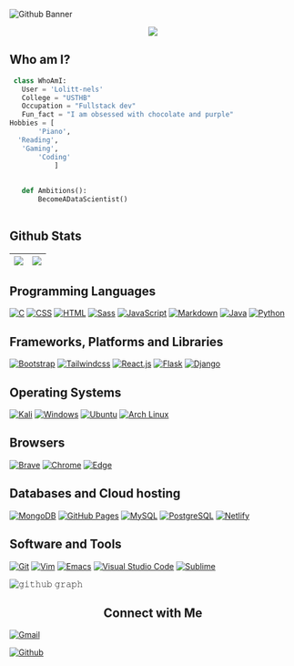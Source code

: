 
![Github Banner](banner.png)

<p align="center">
  <img src="https://readme-typing-svg.herokuapp.com?color=0d8eceF&size=30&center=true&vCenter=true&width=550&height=70&lines=Hey+There,+I'm+meli;I+Love+Machine+learning;An+Open+Source+Enthusiast;Full+Stack+Web+Developer;Loves+To+Build+Projects;A+Problem+Solver;">
</p>



## Who am I? 
<!-- [![Profile views](https://komarev.com/ghpvc/?username=lolitt-nels&label=Profile%20views)](https://github.com/jaydeep-yadav) -->


 ```python
  class WhoAmI:
    User = 'Lolitt-nels'
    College = "USTHB"
    Occupation = "Fullstack dev"
    Fun_fact = "I am obsessed with chocolate and purple"
Hobbies = [
		'Piano',
   'Reading',
 	'Gaming',
		'Coding'
			]
	
	
	def Ambitions():
		BecomeADataScientist()
	
 ```

 
## Github Stats

<img src="https://github-readme-stats.vercel.app/api?username=lolitt-nels&&show_icons=true&count_private=true&theme=github_dark">|<img src="https://github-readme-streak-stats.herokuapp.com/?user=lolitt-nels&theme=blueberry_duo"/>
|---|---|
<!-- <p align="center"><img src="https://github-readme-stats.vercel.app/api/top-langs/?username=lolitt-nels&layout=compact&theme=github_dark"/></p> -->
<!-- <img align="right" height="200px" width="500px" src="https://i.imgur.com/g0fixOT.jpg"> -->
<!-- <a href="#"><img alt="" src=""></a> -->

## Programming Languages

<p>
    <a href="#"><img alt="C" src="https://img.shields.io/badge/C%20-%232370ED.svg?logo=c&logoColor=white"></a>
    <a href="#"><img alt="CSS" src="https://img.shields.io/badge/CSS%20-%231572B6.svg?logo=css3&logoColor=white"></a>
    <a href="#"><img alt="HTML" src="https://img.shields.io/badge/HTML%20-%23E34F26.svg?logo=html5&logoColor=white"></a>
    <a href="#"><img alt="Sass" src="https://img.shields.io/badge/Sass-CC6699?&logo=sass&logoColor=white"></a>
    <a href="#"><img alt="JavaScript" src="https://img.shields.io/badge/JavaScript%20-%23F7DF1E.svg?logo=javascript&logoColor=black"></a>
    <a href="#"><img alt="Markdown" src="https://img.shields.io/badge/Markdown-%23000000.svg?logo=markdown&logoColor=white"></a>
    <a href="#"><img alt="Java" src="https://img.shields.io/badge/java-%23ED8B00.svg?logo=java&logoColor=blue"></a>
    <a href="#"><img alt="Python" src="https://img.shields.io/badge/python-3670A0?logo=python&logoColor=ffdd54"></a>
</p>

## Frameworks, Platforms and Libraries
<p>
   <a href="#"><img alt="Bootstrap" src="https://img.shields.io/badge/Bootstrap-563D7C?logo=bootstrap&logoColor=white"></a>
   <a href="#"><img alt="Tailwindcss" src="https://img.shields.io/badge/tailwindcss-%2338B2AC.svg?logo=tailwindcss&logoColor=white"></a>
	<a href="#"><img alt="React.js" src="https://img.shields.io/badge/react-%2320232a.svg?logo=react&logoColor=%2361DAFB"></a>
  <a href="#"><img alt="Flask" src="https://img.shields.io/badge/Flask-%000000.svg?logo=flask&logoColor=white"></a>
  <a href="#"><img alt="Django" src="https://img.shields.io/badge/Django-%23092E20.svg?logo=django&logoColor=white"></a>
	</p>

## Operating Systems
<p>
	<a href="#"><img alt="Kali" src="https://img.shields.io/badge/Kali_Linux-557C94?logo=kali-linux&logoColor=white"></a>
	<a href="#"><img alt="Windows" src="https://img.shields.io/badge/Windows-0078D6?logo=windows&logoColor=white"></a>
<a href="#"><img alt="Ubuntu" src="https://img.shields.io/badge/Ubuntu-%23E95420.svg?logo=ubuntu&logoColor=white"></a>
<a href="#"><img alt="Arch Linux" src="https://img.shields.io/badge/Arch%20Linux-%2A6C7F9.svg?logo=arch-linux&logoColor=white"></a>

	
</p>

## Browsers
<p>
	<a href="#"><img alt="Brave" src="https://img.shields.io/badge/Brave-FB542B?logo=brave&logoColor=white"></a>
	<a href="#"><img alt="Chrome" src="https://img.shields.io/badge/Google_chrome-4285F4?logo=Google-Chrome&logoColor=white"></a>
	<a href="#"><img alt="Edge" src="https://img.shields.io/badge/Microsoft_Edge-0078D7?logo=Microsoft-edge&logoColor=white"></a>
</p>

## Databases and Cloud hosting

<p>
	<a href="#"><img alt="MongoDB" src="https://img.shields.io/badge/MongoDB-%234ea94b.svg?logo=mongodb&logoColor=white"></a>
  <a href="#"><img alt="GitHub Pages" src="https://img.shields.io/badge/GitHub%20Pages-%23327FC7.svg?logo=github&logoColor=white"></a>
  <a href="#"><img alt="MySQL" src="https://img.shields.io/badge/MySQL-%234479A1.svg?logo=mysql&logoColor=white"></a>
  <a href="#"><img alt="PostgreSQL" src="https://img.shields.io/badge/PostgreSQL-%23316192.svg?logo=postgresql&logoColor=white"></a>
  <a href="#"><img alt="Netlify" src="https://img.shields.io/badge/Netlify-%23000000.svg?logo=netlify&logoColor=white"></a>

</p> 

## Software and Tools
<p>
  <a href="#"><img alt="Git" src="https://img.shields.io/badge/Git%20-%23F05033.svg?logo=git&logoColor=white"></a>
	<a href="#"><img alt="Vim" src="https://img.shields.io/badge/VIM-%2311AB00.svg?logo=vim&logoColor=white"></a>
  <a href="#"><img alt="Emacs" src="https://img.shields.io/badge/Emacs-%234B32C3.svg?logo=emacs&logoColor=white"></a>
  <a href="#"><img alt="Visual Studio Code" src="https://img.shields.io/badge/Visual%20Studio%20Code-0078d7.svg?logo=visual-studio-code&logoColor=white"></a>
 	<a href="#"><img alt="Sublime" src="https://img.shields.io/badge/sublime_text-%23575757.svg?logo=sublime-text&logoColor=important"></a>
	</p>


![𝚐𝚒𝚝𝚑𝚞𝚋 𝚐𝚛𝚊𝚙𝚑](https://activity-graph.herokuapp.com/graph?username=lolitt-nels&theme=react-dark&hide_border=true&area=true)

<h2 align="center"> Connect with Me</h2>

<p align="center">

  <a href="mailto:lolittanelsy@gmail.com"><img alt="Gmail" title="Lolitt nels Gmail" src="https://img.shields.io/badge/Gmail-D14836?style=for-the-badge&logo=gmail&logoColor=white"></a>

 <a href="https://github.com/lolitt-nels"><img alt="Github" title="lolitt nels Github" src="https://img.shields.io/badge/github-%23121011.svg?style=for-the-badge&logo=github&logoColor=white"></a>
</p>



